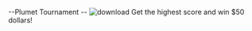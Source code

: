 --Plumet Tournament --
![download](https://github.com/user-attachments/assets/c8e87879-1db8-489a-bd9e-272c1d5133e9)
Get the highest score and win $50 dollars!

